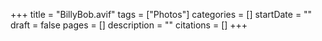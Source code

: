 +++
title = "BillyBob.avif"
tags = ["Photos"]
categories = []
startDate = ""
draft = false
pages = []
description = ""
citations = []
+++
